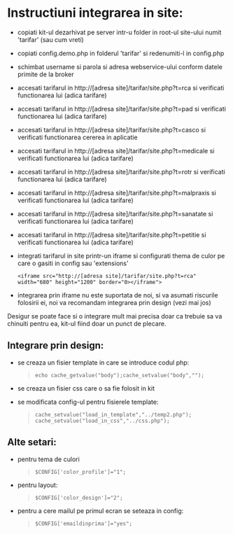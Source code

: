# Instructiuni integrarea in site:

- copiati kit-ul dezarhivat pe server intr-u folder in root-ul site-ului numit 'tarifar' (sau cum vreti)

- copiati config.demo.php in folderul 'tarifar' si redenumiti-l in config.php

- schimbat username si parola si adresa webservice-ului conform datele primite de la broker

- accesati tarifarul in http://[adresa site]/tarifar/site.php?t=rca si verificati functionarea lui (adica tarifare)

- accesati tarifarul in http://[adresa site]/tarifar/site.php?t=pad si verificati functionarea lui (adica tarifare)

- accesati tarifarul in http://[adresa site]/tarifar/site.php?t=casco si verificati functionarea cererea in aplicatie

- accesati tarifarul in http://[adresa site]/tarifar/site.php?t=medicale si verificati functionarea lui (adica tarifare)

- accesati tarifarul in http://[adresa site]/tarifar/site.php?t=rotr si verificati functionarea lui (adica tarifare)

- accesati tarifarul in http://[adresa site]/tarifar/site.php?t=malpraxis si verificati functionarea lui (adica tarifare)

- accesati tarifarul in http://[adresa site]/tarifar/site.php?t=sanatate si verificati functionarea lui (adica tarifare)

- accesati tarifarul in http://[adresa site]/tarifar/site.php?t=petitie si verificati functionarea lui (adica tarifare)

- integrati tarifarul in site printr-un iframe si configurati thema de culor pe care o gasiti in config sau 'extensions'

    `` <iframe src="http://[adresa site]/tarifar/site.php?t=rca" width="680" height="1200" border="0></iframe"> ``

- integrarea prin iframe nu este suportata de noi, si va asumati riscurile folosirii ei, noi va recomandam integrarea prin design (vezi mai jos)

Desigur se poate face si o integrare mult mai precisa doar ca trebuie sa va chinuiti pentru ea, kit-ul fiind doar un punct de plecare.

## Integrare prin design:

- se creaza un fisier template in care se introduce codul php:

    > `` echo cache_getvalue("body");cache_setvalue("body",""); ``

- se creaza un fisier css care o sa fie folosit in kit

- se modificata config-ul pentru fisierele template:

    > `` cache_setvalue("load_in_template","../temp2.php"); cache_setvalue("load_in_css","../css.php"); ``


## Alte setari:
- pentru tema de culori

    > `` $CONFIG['color_profile']="1"; ``

- pentru layout:

    > `` $CONFIG['color_design']="2"; ``

- pentru a cere mailul pe primul ecran se seteaza in config:

    > `` $CONFIG['emaildinprima']="yes"; ``

